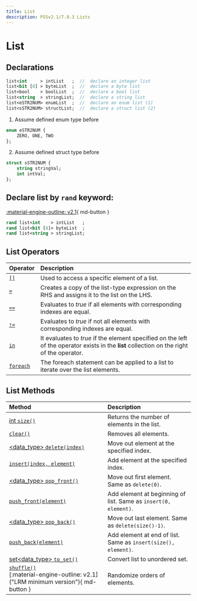 ```yaml
---
title: List
description: PSSv2.1/7.9.3 Lists
---
```


# List

## Declarations
```sv linenums="1"
list<int     > intList   ;  //  declare an integer list
list<bit [8] > byteList  ;  //  declare a byte list
list<bool    > boolList  ;  //  declare a bool list
list<string  > stringList;  //  declare a string list
list<eSTR2NUM> enumList  ;  //  declare an enum list (1)
list<sSTR2NUM> structList;  //  declare a struct list (2)
```

1. Assume defined enum type before
```sv linenums="1"
enum eSTR2NUM {
    ZERO, ONE, TWO
};
```

2. Assume defined struct type before
```sv linenums="1"
struct sSTR2NUM {
    string stringVal;
    int intVal;
};
```

## Declare list by `rand` keyword:
[:material-engine-outline: v2.1](# "LRM minimum version"){ md-button }
```sv linenums="1"
rand list<int    > intList   ;
rand list<bit [8]> byteList  ;
rand list<string > stringList;
```

## List Operators
| Operator                                                                  | Description                                                                                                                                   |
| :------------------------------------------------------------------------ | :-------------------------------------------------------------------------------------------------------------------------------------------- |
| [`[]`](Operators.md#list_operators_index "Index operator `[]`")           | Used to access a specific element of a list.                                                                                                  |
| [`=`](Operators.md#list_operators_assignment "Assignment operator `=`")   | Creates a copy of the list-type expression on the RHS and assigns it to the list on the LHS.                                                  |
| [`==`](Operators.md#list_operators_equality "Equality operator `==`")     | Evaluates to *true* if all elements with corresponding indexes are equal.                                                                     |
| [`!=`](Operators.md#list_operators_inequality "Inequality operator `!=`") | Evaluates to *true* if not all elements with corresponding indexes are equal.                                                                 |
| [`in`](Operators.md#list_operators_in "Set membership operator `in`")     | It evaluates to *true* if the element specified on the left of the operator exists in the **list** collection on the right of the operator.   |
| [`foreach`](Operators.md#list_operators_foreach "`foreach` statement")    | The foreach statement can be applied to a list to iterate over the list elements.                                                             |

## List Methods
| Method                                                                                                                                                | Description                                                       |
| :---------------------------------------------------------------------------------------------------------------------------------------------------- | :---------------------------------------------------------------- |
| [int `size()`](Methods.md#list_methods_size "function int `size()`")                                                                                  | Returns the number of elements in the list.                       |
| [`clear()`](Methods.md#list_methods_clear "function void `clear()`")                                                                                  | Removes all elements.                                             |
| [&lt;data_type&gt; `delete(index)`](Methods.md#list_methods_delete "function &lt;data_type&gt; `delete(index)`")                                      | Move out element at the specified index.                          |
| [`insert(index, element)`](Methods.md#list_methods_insert "function `insert(index, element)`")                                                        | Add element at the specified index.                               |
| [&lt;data_type&gt; `pop_front()`](Methods.md#list_methods_pop_front "function &lt;data_type&gt; `pop_front()`")                                       | Move out first element. Same as `delete(0)`.                      |
| [`push_front(element)`](Methods.md#list_methods_push_front "function void `push_front(element)`")                                                     | Add element at beginning of list. Same as `insert(0, element)`.   |
| [&lt;data_type&gt; `pop_back()`](Methods.md#list_methods_pop_back "function &lt;data_type&gt; `pop_back()`")                                          | Move out last element. Same as `delete(size()-1)`.                |
| [`push_back(element)`](Methods.md#list_methods_push_back "function void `push_back(element)`")                                                        | Add element at end of list. Same as `insert(size(), element)`.    |
| [set&lt;data_type&gt; `to_set()`](Methods.md#list_methods_to_set "function set&lt;data_type&gt; `to_set()`")                                          | Convert list to unordered set.                                    |
| [`shuffle()`](Methods.md#list_methods_shuffle "function void `shuffle()`")<br>[:material-engine-outline: v2.1]("LRM minimum version"){ md-button }    | Randomize orders of elements.                                     |
